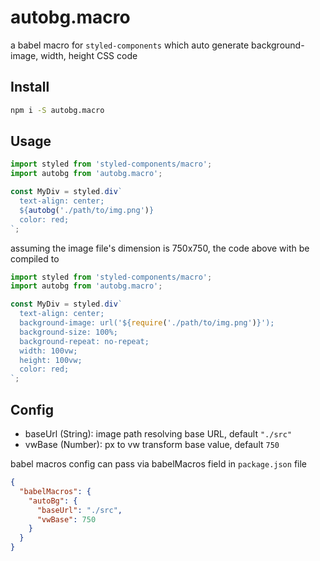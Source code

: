 # autobg.macro

a babel macro for `styled-components` which auto generate background-image, width, height CSS code

## Install

```bash
npm i -S autobg.macro
```

## Usage

```js
import styled from 'styled-components/macro';
import autobg from 'autobg.macro';

const MyDiv = styled.div`
  text-align: center;
  ${autobg('./path/to/img.png')}
  color: red;
`;
```

assuming the image file's dimension is 750x750, the code above with be compiled to

```js
import styled from 'styled-components/macro';
import autobg from 'autobg.macro';

const MyDiv = styled.div`
  text-align: center;
  background-image: url('${require('./path/to/img.png')}');
  background-size: 100%;
  background-repeat: no-repeat;
  width: 100vw;
  height: 100vw;
  color: red;
`;
```

## Config

- baseUrl (String): image path resolving base URL, default `"./src"`
- vwBase (Number): px to vw transform base value, default `750`

babel macros config can pass via babelMacros field in `package.json` file

```json
{
  "babelMacros": {
    "autoBg": {
      "baseUrl": "./src",
      "vwBase": 750
    }
  }
}
```
